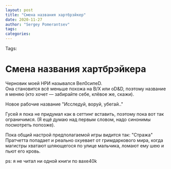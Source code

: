 ```yaml
---
layout: post
title: "Смена названия хартбрэйкер"
date: 2020-11-27
author: "Sergey Pomerantsev"
tags:
categories:
---
```

Tags:

# Смена названия хартбрэйкера

Черновик моей НРИ назывался Bел0сипеD.  
Она становится всё меньше похожа на B/X или oD&D, поэтому название я меняю (кто хочет — забирайте себе, клёвое же, скажи).

Новое рабочие название "Исследуй, воруй, убегай.."

Гусей я пока не придумал как в сеттинг вставить, поэтому пока вот так ограничимся. (Я ещё думаю над первым словом, надо синонимы посмотреть попозже).

Пока общий настрой предполагаемой игры видится так:
"Стража" Пратчетта попадает и реально охуевает от гримдаркового мира, когда магистры хватают шляющегося по улице мальчика, ломают ему шею и пьют его кровь.

ps: я не читал ни одной книги по вахе40k
